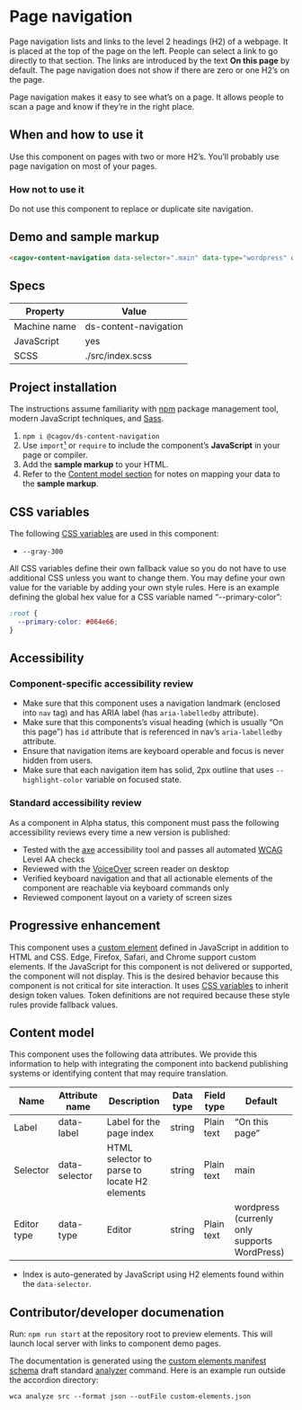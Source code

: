 # Page navigation

Page navigation lists and links to the level 2 headings (H2) of a webpage. It is placed at the top of the page on the left. People can select a link to go directly to that section. The links are introduced by the text **On this page** by default. The page navigation does not show if there are zero or one H2’s on the page.

Page navigation makes it easy to see what’s on a page. It allows people to scan a page and know if they’re in the right place.

## When and how to use it

Use this component on pages with two or more H2’s. You’ll probably use page navigation on most of your pages.

### How not to use it

Do not use this component to replace or duplicate site navigation.

## Demo and sample markup

<html-preview>

```html preview
<cagov-content-navigation data-selector=".main" data-type="wordpress" data-label="On this page"></cagov-content-navigation>
```

</html-preview>

## Specs

| Property     | Value                 |
| ------------ | --------------------- |
| Machine name | ds-content-navigation |
| JavaScript   | yes                   |
| SCSS         | ./src/index.scss      |

## Project installation

The instructions assume familiarity with [npm](https://npmjs.com) package management tool, modern JavaScript techniques, and [Sass](https://sass-lang.com/).

1. `npm i @cagov/ds-content-navigation`
2. Use `import`[¹](/footnotes/#footnote1) or `require` to include the component’s **JavaScript** in your page or compiler.
3. Add the **sample markup** to your HTML.
4. Refer to the [Content model section](#content-model) for notes on mapping your data to the **sample markup**.

## CSS variables

The following [CSS variables](https://developer.mozilla.org/en-US/docs/Web/CSS/Using_CSS_custom_properties) are used in this component:

- `--gray-300`

All CSS variables define their own fallback value so you do not have to use additional CSS unless you want to change them. You may define your own value for the variable by adding your own style rules. Here is an example defining the global hex value for a CSS variable named “--primary-color”:

```css
:root {
  --primary-color: #064e66;
}
```

## Accessibility

### Component-specific accessibility review

- Make sure that this component uses a navigation landmark (enclosed into `nav` tag) and has ARIA label (has `aria-labelledby` attribute).
- Make sure that this components’s visual heading (which is usually “On this page”) has `id` attribute that is referenced in nav’s `aria-labelledby` attribute.
- Ensure that navigation items are keyboard operable and focus is never hidden from users.
- Make sure that each navigation item has solid, 2px outline that uses `--highlight-color` variable on focused state.

### Standard accessibility review

As a component in Alpha status, this component must pass the following accessibility reviews every time a new version is published:

- Tested with the [axe](https://www.deque.com/axe/) accessibility tool and passes all automated [WCAG](https://www.w3.org/TR/WCAG21/) Level AA checks
- Reviewed with the [VoiceOver](https://www.apple.com/voiceover/info/guide/_1121.html) screen reader on desktop
- Verified keyboard navigation and that all actionable elements of the component are reachable via keyboard commands only
- Reviewed component layout on a variety of screen sizes

## Progressive enhancement

This component uses a [custom element](https://developer.mozilla.org/en-US/docs/Web/Web_Components/Using_custom_elements) defined in JavaScript in addition to HTML and CSS. Edge, Firefox, Safari, and Chrome support custom elements. If the JavaScript for this component is not delivered or supported, the component will not display. This is the desired behavior because this component is not critical for site interaction. It uses [CSS variables](<https://developer.mozilla.org/en-US/docs/Web/CSS/var()#syntax>) to inherit design token values. Token definitions are not required because these style rules provide fallback values.

<a name="content-model"></a>

## Content model

This component uses the following data attributes. We provide this information to help with integrating the component into backend publishing systems or identifying content that may require translation.

| Name        | Attribute name | Description                                  | Data type | Field type | Default                                      |
| ----------- | -------------- | -------------------------------------------- | --------- | ---------- | -------------------------------------------- |
| Label       | data-label     | Label for the page index                     | string    | Plain text | “On this page”                               |
| Selector    | data-selector  | HTML selector to parse to locate H2 elements | string    | Plain text | main                                         |
| Editor type | data-type      | Editor                                       | string    | Plain text | wordpress (currenly only supports WordPress) |

- Index is auto-generated by JavaScript using H2 elements found within the `data-selector`.

## Contributor/developer documenation

Run: `npm run start` at the repository root to preview elements. This will launch local server with links to component demo pages.

The documentation is generated using the <a href="https://github.com/webcomponents/custom-elements-manifest">custom elements manifest schema</a> draft standard <a href="https://github.com/runem/web-component-analyzer">analyzer</a> command. Here is an example run outside the accordion directory:

```html preview
wca analyze src --format json --outFile custom-elements.json
```
